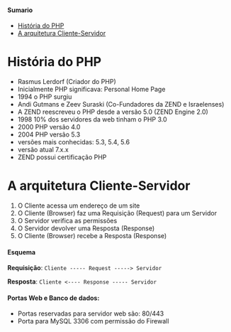 
#### Sumario

- [História do PHP](#história-do-php)
- [A arquitetura Cliente-Servidor](#a-arquitetura-cliente-servidor)

# História do PHP

- Rasmus Lerdorf (Criador do PHP)
- Inicialmente PHP significava: Personal Home Page
- 1994 o PHP surgiu
- Andi Gutmans e Zeev Suraski (Co-Fundadores da ZEND e Israelenses)
- A ZEND reescreveu o PHP desde a versão 5.0 (ZEND Engine 2.0)
- 1998 10% dos servidores da web tinham o PHP 3.0
- 2000 PHP versão 4.0
- 2004 PHP versão 5.3
- versões mais conhecidas: 5.3, 5.4, 5.6
- versão atual 7.x.x
- ZEND possui certificação PHP

# A arquitetura Cliente-Servidor

1) O Cliente acessa um endereço de um site
2) O Cliente (Browser) faz uma Requisição (Request) para um Servidor
3) O Servidor verifica as permissões
4) O Servidor devolver uma Resposta (Response)
5) O Cliente (Browser) recebe a Resposta (Response)

#### Esquema

**Requisição**: `Cliente ----- Request -----> Servidor`

**Resposta**: `Cliente <---- Response ----- Servidor`

#### Portas Web e Banco de dados:

- Portas reservadas para servidor web são: 80/443
- Porta para MySQL 3306 com permissão do Firewall
